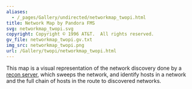 ```yaml
---
aliases:
  - /_pages/Gallery/undirected/networkmap_twopi.html
title: Network Map by Pandora FMS
svg: networkmap_twopi.svg
copyright: Copyright © 1996 AT&T.  All rights reserved.
gv_file: networkmap_twopi.gv.txt
img_src: networkmap_twopi.png
url: /Gallery/twopi/networkmap_twopi.html
---
```

This map is a visual representation of the network discovery done by
a [recon server](https://en.wikipedia.org/wiki/Pandora_FMS),
which sweeps the network, and identify hosts in a network
and the full chain of hosts in the route to discovered networks.
